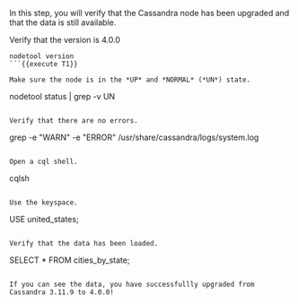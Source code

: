In this step, you will verify that the Cassandra node has been upgraded and that the data is still available.

Verify that the version is 4.0.0
```
nodetool version
```{{execute T1}}

Make sure the node is in the *UP* and *NORMAL* (*UN*) state.
```
nodetool status | grep -v UN
```{{execute T1}}

Verify that there are no errors.
```
grep -e "WARN" -e "ERROR" /usr/share/cassandra/logs/system.log
```{{execute T1}}

Open a cql shell.
```
cqlsh
```{{execute T1}}

Use the keyspace.
```
USE united_states;
```{{execute T1}}

Verify that the data has been loaded.
```
SELECT * FROM cities_by_state;
```{{execute T1}}

If you can see the data, you have successfullly upgraded from Cassandra 3.11.9 to 4.0.0!